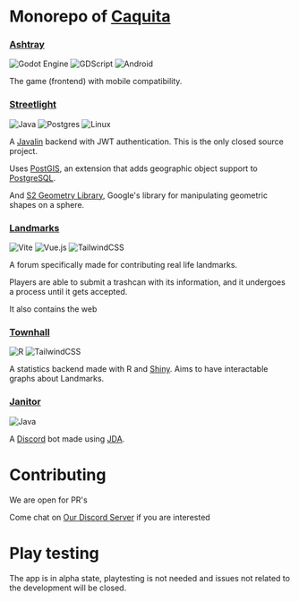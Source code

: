 # Monorepo of [Caquita](https://caquita.app)

### [Ashtray](https://github.com/muriplz/Caquita/tree/main/frontend/ashtray)
![Godot Engine](https://img.shields.io/badge/GODOT-%23FFFFFF.svg?style=for-the-badge&logo=godot-engine) ![GDScript](https://img.shields.io/badge/GDScript-%2374267B.svg?style=for-the-badge&logo=godotengine&logoColor=white) ![Android](https://img.shields.io/badge/Android-3DDC84?style=for-the-badge&logo=android&logoColor=white)

The game (frontend) with mobile compatibility.

### [Streetlight](https://github.com/muriplz/Caquita/tree/main/backend/streetlight)
![Java](https://img.shields.io/badge/java-%23ED8B00.svg?style=for-the-badge&logo=openjdk&logoColor=white) ![Postgres](https://img.shields.io/badge/postgres-%23316192.svg?style=for-the-badge&logo=postgresql&logoColor=white) ![Linux](https://img.shields.io/badge/Linux-FCC624?style=for-the-badge&logo=linux&logoColor=black)

A [Javalin](https://javalin.io/) backend with JWT authentication. This is the only closed source project.

Uses [PostGIS](https://postgis.net), an extension that adds geographic object support to [PostgreSQL](https://www.postgresql.org).

And [S2 Geometry Library](https://github.com/google/s2-geometry-library-java), Google's library for manipulating geometric shapes on a sphere.

### [Landmarks](https://github.com/muriplz/Caquita/tree/main/frontend/landmarks)
![Vite](https://img.shields.io/badge/vite-%23646CFF.svg?style=for-the-badge&logo=vite&logoColor=white) ![Vue.js](https://img.shields.io/badge/vuejs-%2335495e.svg?style=for-the-badge&logo=vuedotjs&logoColor=%234FC08D) ![TailwindCSS](https://img.shields.io/badge/tailwindcss-%2338B2AC.svg?style=for-the-badge&logo=tailwind-css&logoColor=white)

A forum specifically made for contributing real life landmarks.

Players are able to submit a trashcan with its information, and it undergoes a process until it gets accepted.

It also contains the web

### [Townhall](https://github.com/muriplz/Caquita/tree/main/backend/townhall)
![R](https://img.shields.io/badge/r-%23276DC3.svg?style=for-the-badge&logo=r&logoColor=white) ![TailwindCSS](https://img.shields.io/badge/tailwindcss-%2338B2AC.svg?style=for-the-badge&logo=tailwind-css&logoColor=white)

A statistics backend made with R and [Shiny](https://shiny.posit.co). Aims to have interactable graphs about Landmarks.

### [Janitor](https://github.com/muriplz/Caquita/tree/main/backend/janitor)
![Java](https://img.shields.io/badge/java-%23ED8B00.svg?style=for-the-badge&logo=openjdk&logoColor=white)

A [Discord](https://discord.com) bot made using [JDA](https://jda.wiki).

# Contributing
We are open for PR's

Come chat on [Our Discord Server](https://discord.gg/4CqZX2q76A) if you are interested

# Play testing
The app is in alpha state, playtesting is not needed and issues not related to the development will be closed.
